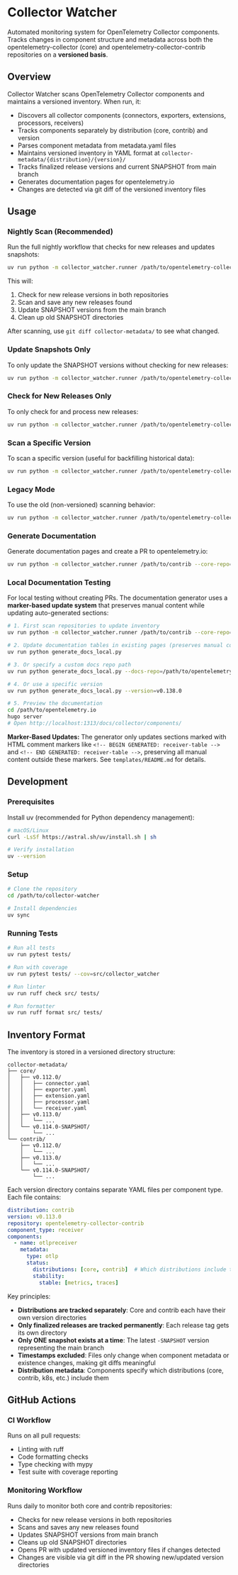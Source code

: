 # Collector Watcher

Automated monitoring system for OpenTelemetry Collector components. Tracks changes in component structure and metadata
across both the opentelemetry-collector (core) and opentelemetry-collector-contrib repositories on a **versioned basis**.

## Overview

Collector Watcher scans OpenTelemetry Collector components and maintains a versioned inventory. When run, it:
- Discovers all collector components (connectors, exporters, extensions, processors, receivers)
- Tracks components separately by distribution (core, contrib) and version
- Parses component metadata from metadata.yaml files
- Maintains versioned inventory in YAML format at `collector-metadata/{distribution}/{version}/`
- Tracks finalized release versions and current SNAPSHOT from main branch
- Generates documentation pages for opentelemetry.io
- Changes are detected via git diff of the versioned inventory files

## Usage

### Nightly Scan (Recommended)

Run the full nightly workflow that checks for new releases and updates snapshots:

```bash
uv run python -m collector_watcher.runner /path/to/opentelemetry-collector-contrib --core-repo=/path/to/opentelemetry-collector
```

This will:
1. Check for new release versions in both repositories
2. Scan and save any new releases found
3. Update SNAPSHOT versions from the main branch
4. Clean up old SNAPSHOT directories

After scanning, use `git diff collector-metadata/` to see what changed.

### Update Snapshots Only

To only update the SNAPSHOT versions without checking for new releases:

```bash
uv run python -m collector_watcher.runner /path/to/opentelemetry-collector-contrib --core-repo=/path/to/opentelemetry-collector --mode=snapshot
```

### Check for New Releases Only

To only check for and process new releases:

```bash
uv run python -m collector_watcher.runner /path/to/opentelemetry-collector-contrib --core-repo=/path/to/opentelemetry-collector --mode=release
```

### Scan a Specific Version

To scan a specific version (useful for backfilling historical data):

```bash
uv run python -m collector_watcher.runner /path/to/opentelemetry-collector-contrib --core-repo=/path/to/opentelemetry-collector --mode=specific --version=v0.112.0
```

### Legacy Mode

To use the old (non-versioned) scanning behavior:

```bash
uv run python -m collector_watcher.runner /path/to/opentelemetry-collector-contrib --legacy
```

### Generate Documentation

Generate documentation pages and create a PR to opentelemetry.io:

```bash
uv run python -m collector_watcher.runner /path/to/contrib --core-repo=/path/to/core --generate-docs --docs-repo=owner/repo
```

### Local Documentation Testing

For local testing without creating PRs. The documentation generator uses a **marker-based update system** that preserves manual content while updating auto-generated sections:

```bash
# 1. First scan repositories to update inventory
uv run python -m collector_watcher.runner /path/to/contrib --core-repo=/path/to/core

# 2. Update documentation tables in existing pages (preserves manual content)
uv run python generate_docs_local.py

# 3. Or specify a custom docs repo path
uv run python generate_docs_local.py --docs-repo=/path/to/opentelemetry.io

# 4. Or use a specific version
uv run python generate_docs_local.py --version=v0.138.0

# 5. Preview the documentation
cd /path/to/opentelemetry.io
hugo server
# Open http://localhost:1313/docs/collector/components/
```

**Marker-Based Updates:** The generator only updates sections marked with HTML comment markers like `<!-- BEGIN GENERATED: receiver-table -->` and `<!-- END GENERATED: receiver-table -->`, preserving all manual content outside these markers. See `templates/README.md` for details.

## Development

### Prerequisites

Install uv (recommended for Python dependency management):
```bash
# macOS/Linux
curl -LsSf https://astral.sh/uv/install.sh | sh

# Verify installation
uv --version
```

### Setup

```bash
# Clone the repository
cd /path/to/collector-watcher

# Install dependencies
uv sync
```

### Running Tests

```bash
# Run all tests
uv run pytest tests/

# Run with coverage
uv run pytest tests/ --cov=src/collector_watcher

# Run linter
uv run ruff check src/ tests/

# Run formatter
uv run ruff format src/ tests/
```

## Inventory Format

The inventory is stored in a versioned directory structure:

```
collector-metadata/
├── core/
│   ├── v0.112.0/
│   │   ├── connector.yaml
│   │   ├── exporter.yaml
│   │   ├── extension.yaml
│   │   ├── processor.yaml
│   │   └── receiver.yaml
│   ├── v0.113.0/
│   │   └── ...
│   └── v0.114.0-SNAPSHOT/
│       └── ...
└── contrib/
    ├── v0.112.0/
    │   └── ...
    ├── v0.113.0/
    │   └── ...
    └── v0.114.0-SNAPSHOT/
        └── ...
```

Each version directory contains separate YAML files per component type. Each file contains:

```yaml
distribution: contrib
version: v0.113.0
repository: opentelemetry-collector-contrib
component_type: receiver
components:
  - name: otlpreceiver
    metadata:
      type: otlp
      status:
        distributions: [core, contrib]  # Which distributions include this component
        stability:
          stable: [metrics, traces]
```

Key principles:
- **Distributions are tracked separately**: Core and contrib each have their own version directories
- **Only finalized releases are tracked permanently**: Each release tag gets its own directory
- **Only ONE snapshot exists at a time**: The latest `-SNAPSHOT` version representing the main branch
- **Timestamps excluded**: Files only change when component metadata or existence changes, making git diffs meaningful
- **Distribution metadata**: Components specify which distributions (core, contrib, k8s, etc.) include them

## GitHub Actions

### CI Workflow
Runs on all pull requests:
- Linting with ruff
- Code formatting checks
- Type checking with mypy
- Test suite with coverage reporting

### Monitoring Workflow
Runs daily to monitor both core and contrib repositories:
- Checks for new release versions in both repositories
- Scans and saves any new releases found
- Updates SNAPSHOT versions from main branch
- Cleans up old SNAPSHOT directories
- Opens PR with updated versioned inventory files if changes detected
- Changes are visible via git diff in the PR showing new/updated version directories